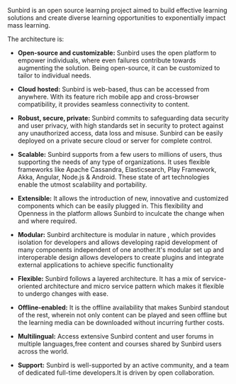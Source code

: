
Sunbird is an open source learning project aimed to build effective learning solutions and create diverse learning opportunities to exponentially impact mass learning.

The architecture is:

+ **Open-source and customizable:** Sunbird uses the open platform to empower individuals, where even failures contribute towards augmenting the solution. Being open-source, it can be customized to tailor to individual needs.

+ **Cloud hosted:** Sunbird is web-based, thus can be accessed from anywhere. With its feature rich mobile app and cross-browser compatibility, it provides seamless connectivity to content.

+ **Robust, secure, private:** Sunbird commits to safeguarding data security and user privacy, with high standards set in security to protect against any unauthorized access, data loss and misuse. Sunbird can be easily deployed on a private secure cloud or server for complete control.

+ **Scalable:** Sunbird supports from a few users to millions of users, thus supporting the needs of any type of organizations. It uses flexible frameworks like Apache Cassandra, Elasticsearch, Play Framework, Akka, Angular, Node.js & Android. These state of art technologies enable the utmost scalability and portability.

+ **Extensible:** It allows the introduction of new, innovative and customized components which can be easily plugged in. This flexibility and Openness in the platform allows Sunbird to inculcate the change when and where required.

+ **Modular:** Sunbird architecture is modular in nature , which provides isolation for developers and allows developing rapid development of many components independent of one another.It's modular set up and interoperable design allows developers to create plugins and integrate external applications to achieve specific functionality

+ **Flexible:** Sunbird follows a layered architecture. It has a mix of service-oriented architecture and micro service pattern which makes it flexible to undergo changes with ease.

+ **Offline-enabled:** It is the offline availability that makes Sunbird standout of the rest, wherein not only content can be played and seen offline but the learning media can be downloaded without incurring further costs.

+ **Multilingual:** Access extensive Sunbird content and user forums in multiple languages,free content and courses shared by Sunbird users across the world.

+ **Support:** Sunbird is well-supported by an active  community, and a team of dedicated full-time developers.It is driven by open collaboration.
